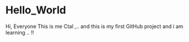 # Hello_World

Hi, Everyone
 This is me Ctal ,.. and this is my first GitHub project and i am learning .. !!
